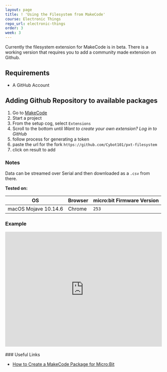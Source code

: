 ```yaml
---
layout: page
title: ! 'Using the Filesystem from MakeCode'
course: Electronic Things
repo_url: electronic-things
order: 3
week: 3
---
```


Currently the filesystem extension for MakeCode is in beta. There is a working version that requires you to add a community made extension on Github.

## Requirements

- A GitHub Account

## Adding Github Repository to available packages

1. Go to [MakeCode](https://makecode.microbit.org)
2. Start a project
3. From the setup cog, select `Extensions`
4. Scroll to the bottom until _Want to create your own extension? Log in to GitHub_
5. follow process for generating a token
6. paste the url for the fork `https://github.com/Cybot101/pxt-filesystem`
7. click on result to add

### Notes

Data can be streamed over Serial and then downloaded as a `.csv` from there.

**Tested on:**

| OS                   | Browser | micro:bit Firmware Version |
| -------------------- | ------- | -------------------------- |
| macOS Mojave 10.14.6 | Chrome  | `253`                      |


### Example

<div style="position:relative;height:calc(300px + 5em);width:100%;overflow:hidden;"><iframe style="position:absolute;top:0;left:0;width:100%;height:100%;" src="https://makecode.microbit.org/---codeembed#pub:_157TU1LJpXsX" allowfullscreen="allowfullscreen" frameborder="0" sandbox="allow-scripts allow-same-origin"></iframe></div>
<br>
### Useful Links

- [How to Create a MakeCode Package for Micro:Bit](https://learn.sparkfun.com/tutorials/how-to-create-a-makecode-package-for-microbit/all)
